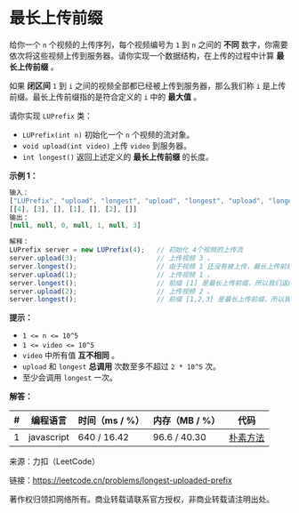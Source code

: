 # 最长上传前缀

给你一个 `n` 个视频的上传序列，每个视频编号为 `1` 到 `n` 之间的 **不同** 数字，你需要依次将这些视频上传到服务器。请你实现一个数据结构，在上传的过程中计算 **最长上传前缀** 。

如果 **闭区间** `1` 到 `i` 之间的视频全部都已经被上传到服务器，那么我们称 `i` 是上传前缀。最长上传前缀指的是符合定义的 `i` 中的 **最大值** 。

请你实现 `LUPrefix` 类：

- `LUPrefix(int n)` 初始化一个 `n` 个视频的流对象。
- `void upload(int video)` 上传 `video` 到服务器。
- `int longest()` 返回上述定义的 **最长上传前缀** 的长度。

**示例 1：**

``` javascript
输入：
["LUPrefix", "upload", "longest", "upload", "longest", "upload", "longest"]
[[4], [3], [], [1], [], [2], []]
输出：
[null, null, 0, null, 1, null, 3]

解释：
LUPrefix server = new LUPrefix(4);   // 初始化 4个视频的上传流
server.upload(3);                    // 上传视频 3 。
server.longest();                    // 由于视频 1 还没有被上传，最长上传前缀是 0 。
server.upload(1);                    // 上传视频 1 。
server.longest();                    // 前缀 [1] 是最长上传前缀，所以我们返回 1 。
server.upload(2);                    // 上传视频 2 。
server.longest();                    // 前缀 [1,2,3] 是最长上传前缀，所以我们返回 3 。
```

**提示：**

- `1 <= n <= 10^5`
- `1 <= video <= 10^5`
- `video` 中所有值 **互不相同** 。
- `upload` 和 `longest` **总调用** 次数至多不超过 `2 * 10^5` 次。
- 至少会调用 `longest` 一次。

**解答：**

**#**|**编程语言**|**时间（ms / %）**|**内存（MB / %）**|**代码**
--|--|--|--|--
1|javascript|640 / 16.42|96.6 / 40.30|[朴素方法](./javascript/ac_v1.js)

来源：力扣（LeetCode）

链接：https://leetcode.cn/problems/longest-uploaded-prefix

著作权归领扣网络所有。商业转载请联系官方授权，非商业转载请注明出处。
